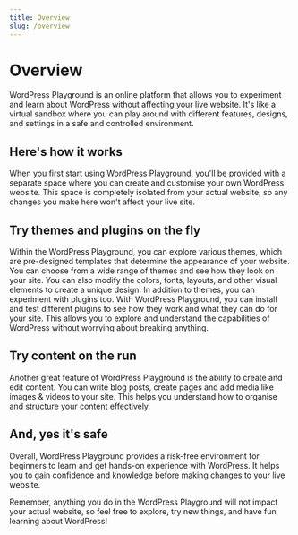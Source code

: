 ```yaml
---
title: Overview
slug: /overview
---
```


# Overview
WordPress Playground is an online platform that allows you to experiment and learn about WordPress without affecting your live website. It's like a virtual sandbox where you can play around with different features, designs, and settings in a safe and controlled environment.

## Here's how it works
When you first start using WordPress Playground, you'll be provided with a separate space where you can create and customise your own WordPress website. This space is completely isolated from your actual website, so any changes you make here won't affect your live site.

## Try themes and plugins on the fly
Within the WordPress Playground, you can explore various themes, which are pre-designed templates that determine the appearance of your website. You can choose from a wide range of themes and see how they look on your site. You can also modify the colors, fonts, layouts, and other visual elements to create a unique design.
In addition to themes, you can experiment with plugins too. With WordPress Playground, you can install and test different plugins to see how they work and what they can do for your site. This allows you to explore and understand the capabilities of WordPress without worrying about breaking anything.

## Try content on the run
Another great feature of WordPress Playground is the ability to create and edit content. You can write blog posts, create pages and add media like images & videos to your site. This helps you understand how to organise and structure your content effectively.

## And, yes it's safe
Overall, WordPress Playground provides a risk-free environment for beginners to learn and get hands-on experience with WordPress. It helps you to gain confidence and knowledge before making changes to your live website.

Remember, anything you do in the WordPress Playground will not impact your actual website, so feel free to explore, try new things, and have fun learning about WordPress!
